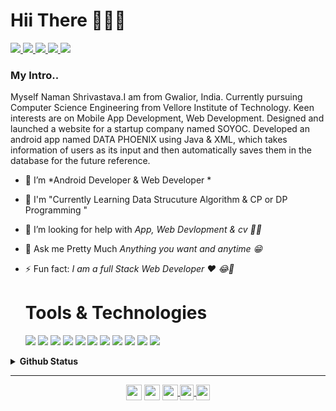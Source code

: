 <p align = "center"> 
   <h1>Hii There 👋👋👋</h1>
   </p>
 
   
   <a href="http://namanshrivastava94253.me/">
   <img src="https://img.icons8.com/color/48/000000/domain--v1.png"/>
   </a>
   <a href="https://mail.google.com/mail/u/0/#inbox?compose=new">
   <img src="https://img.icons8.com/color/50/000000/gmail-new.png"/>
   </a>
   <a href="https://www.instagram.com/naman_shr1403/">
   <img src="https://img.icons8.com/fluency/48/000000/instagram-new.png"/>
   </a>
   <a href="https://www.linkedin.com/in/naman-shrivastava-1403/">
    <img src="https://img.icons8.com/color/48/000000/linkedin.png"/>
   </a>
   
   <a href="https://www.facebook.com/naman.shrivastava.5070/">
   <img src="https://img.icons8.com/color/48/000000/facebook-new.png"/>
   </a>
  <h3>My Intro..</h3>
  <p>
</p>
   <p>Myself Naman Shrivastava.I am from Gwalior, India. Currently pursuing Computer Science Engineering from Vellore Institute of Technology. Keen interests are on Mobile App Development, Web Development. Designed and launched a website for a startup company named SOYOC. Developed an android app named DATA PHOENIX using Java & XML, which takes information of users as its input and then automatically saves them in the database for the future reference.</p>

- 🌱 I’m *Android Developer & Web Developer * 
- 🌱 I'm "Currently Learning Data Strucuture Algorithm & CP or DP Programming "
- 🤔 I’m looking for help with *App, Web Devlopment & cv 🤨🧐*
- 💬 Ask me Pretty Much *Anything you want and  anytime 😁*
- ⚡ Fun fact: *I am a full Stack Web Developer ❤ 😂🔫*


   <h1><b>Tools & Technologies</b></h1> 
   
  
   <img src="https://img.icons8.com/color/40/000000/android-studio--v3.png"/>
   
   <img src="https://img.icons8.com/color/40/000000/java-coffee-cup-logo--v1.png"/>
   
   <img src="https://img.icons8.com/fluency/40/000000/python.png"/>
   
   <img src="https://img.icons8.com/color/40/000000/c-plus-plus-logo.png"/>
   
   <img src="https://img.icons8.com/color/40/000000/git.png"/>
   
   <img src="https://img.icons8.com/color/48/000000/google-cloud.png"/>
   
   <img src="https://img.icons8.com/color/40/000000/linux--v1.png"/>
   
   <img src="https://img.icons8.com/fluency/40/000000/chatbot.png"/>
   
   <img src="https://img.icons8.com/color/40/000000/html-5--v2.png"/>
   
   <img src="https://img.icons8.com/color/40/000000/css3.png"/>
   
   <img src="https://img.icons8.com/color/40/000000/javascript--v1.png"/>
   
   
   
<details>
  <summary><b> Github Status</b></summary>
  <a href="https://github.com/namanshr1403">
  <img align="center" src="https://github-readme-stats.vercel.app/api/top-langs/?username=namanshr1403&show_icons=true&theme=default" />
</a>

<a href="https://github.com/namanshr1403">
  <img align="center" src="https://github-readme-stats.vercel.app/api?username=namanshr1403&show_icons=true&line_height=40&count_private=true&theme=default" />
</a>
</details>

-----

<p align="center">
<a href="https://twitter.com/naman_1403" target="blank"><img align="center" src="https://cdn.jsdelivr.net/npm/simple-icons@3.0.1/icons/twitter.svg" height="25" width="25" /></a>
<a href="https://www.linkedin.com/in/naman-shrivastava-1403" target="blank"><img align="center" src="https://cdn.jsdelivr.net/npm/simple-icons@3.0.1/icons/linkedin.svg"  height="25" width="25" /></a>
  
 <a href="https://www.instagram.com/naman_shr1403/">
<img align="center" alt="naman shrivastava Instagram"  src="https://cdn.jsdelivr.net/npm/simple-icons@v3/icons/instagram.svg" height="25" width="25" />
</a>
<a href="https://www.facebook.com/naman.shrivastava.5070">
<img align="center" alt="naman shrivastava facebook" width="22px" src="https://cdn.jsdelivr.net/npm/simple-icons@v3/icons/facebook.svg" height="25" width="25" />
</a>

<a href="https://medium.com/@namanshrivastava94253">
<img align="center" alt="naman shrivastava medium" width="22px" src="https://cdn.jsdelivr.net/npm/simple-icons@v3/icons/medium.svg"  height="25" width="25" />
</a>
  
</p>
